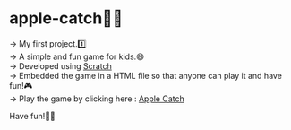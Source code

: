# apple-catch🍎🍏

-> My first project.1️⃣  
-> A simple and fun game for kids.😄  
-> Developed using [Scratch](https://scratch.mit.edu/)  
-> Embedded the game in a HTML file so that anyone can play it and have fun!🎮  
-> Play the game by clicking here : [Apple Catch](https://adarsh-kn.github.io/apple-catch/)  

Have fun!💯😅
